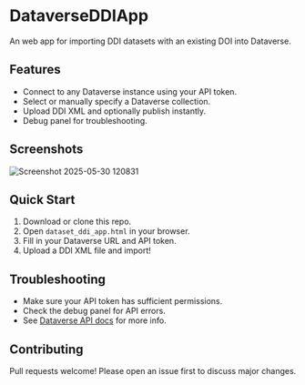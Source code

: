 # DataverseDDIApp

An web app for importing DDI datasets with an existing DOI into Dataverse.

## Features

- Connect to any Dataverse instance using your API token.
- Select or manually specify a Dataverse collection.
- Upload DDI XML and optionally publish instantly.
- Debug panel for troubleshooting.

## Screenshots
![Screenshot 2025-05-30 120831](https://github.com/user-attachments/assets/67fae3a3-eb85-4149-8c14-03ec0adcba8e)


## Quick Start

1. Download or clone this repo.
2. Open `dataset_ddi_app.html` in your browser.
3. Fill in your Dataverse URL and API token.
4. Upload a DDI XML file and import!

## Troubleshooting

- Make sure your API token has sufficient permissions.
- Check the debug panel for API errors.
- See [Dataverse API docs](https://guides.dataverse.org/en/latest/api/native-api.html) for more info.

## Contributing

Pull requests welcome! Please open an issue first to discuss major changes.
